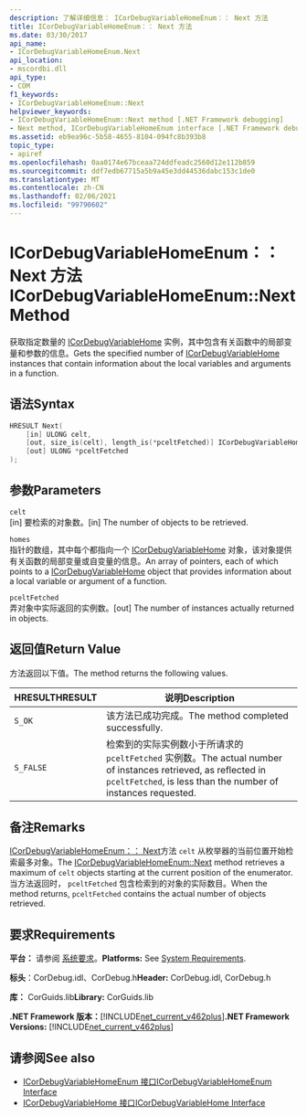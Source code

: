 ```yaml
---
description: 了解详细信息： ICorDebugVariableHomeEnum：： Next 方法
title: ICorDebugVariableHomeEnum：： Next 方法
ms.date: 03/30/2017
api_name:
- ICorDebugVariableHomeEnum.Next
api_location:
- mscordbi.dll
api_type:
- COM
f1_keywords:
- ICorDebugVariableHomeEnum::Next
helpviewer_keywords:
- ICorDebugVariableHomeEnum::Next method [.NET Framework debugging]
- Next method, ICorDebugVariableHomeEnum interface [.NET Framework debugging]
ms.assetid: eb9ea96c-5b58-4655-8104-094fc8b393b8
topic_type:
- apiref
ms.openlocfilehash: 0aa0174e67bceaa724ddfeadc2560d12e112b859
ms.sourcegitcommit: ddf7edb67715a5b9a45e3dd44536dabc153c1de0
ms.translationtype: MT
ms.contentlocale: zh-CN
ms.lasthandoff: 02/06/2021
ms.locfileid: "99790602"
---
```

# <a name="icordebugvariablehomeenumnext-method"></a><span data-ttu-id="00e57-103">ICorDebugVariableHomeEnum：： Next 方法</span><span class="sxs-lookup"><span data-stu-id="00e57-103">ICorDebugVariableHomeEnum::Next Method</span></span>

<span data-ttu-id="00e57-104">获取指定数量的 [ICorDebugVariableHome](icordebugvariablehome-interface.md) 实例，其中包含有关函数中的局部变量和参数的信息。</span><span class="sxs-lookup"><span data-stu-id="00e57-104">Gets the specified number of [ICorDebugVariableHome](icordebugvariablehome-interface.md) instances that contain information about the local variables and arguments in a function.</span></span>  
  
## <a name="syntax"></a><span data-ttu-id="00e57-105">语法</span><span class="sxs-lookup"><span data-stu-id="00e57-105">Syntax</span></span>  
  
```cpp  
HRESULT Next(  
    [in] ULONG celt,  
    [out, size_is(celt), length_is(*pceltFetched)] ICorDebugVariableHome *homes[],  
    [out] ULONG *pceltFetched  
);  
```  
  
## <a name="parameters"></a><span data-ttu-id="00e57-106">参数</span><span class="sxs-lookup"><span data-stu-id="00e57-106">Parameters</span></span>  

 `celt`  
 <span data-ttu-id="00e57-107">[in] 要检索的对象数。</span><span class="sxs-lookup"><span data-stu-id="00e57-107">[in] The number of objects to be retrieved.</span></span>  
  
 `homes`  
 <span data-ttu-id="00e57-108">指针的数组，其中每个都指向一个 [ICorDebugVariableHome](icordebugvariablehome-interface.md) 对象，该对象提供有关函数的局部变量或自变量的信息。</span><span class="sxs-lookup"><span data-stu-id="00e57-108">An array of pointers, each of which points to a [ICorDebugVariableHome](icordebugvariablehome-interface.md) object that provides information about  a local variable or argument of a function.</span></span>  
  
 `pceltFetched`  
 <span data-ttu-id="00e57-109">弄对象中实际返回的实例数。</span><span class="sxs-lookup"><span data-stu-id="00e57-109">[out] The number of instances actually returned in objects.</span></span>  
  
## <a name="return-value"></a><span data-ttu-id="00e57-110">返回值</span><span class="sxs-lookup"><span data-stu-id="00e57-110">Return Value</span></span>  

 <span data-ttu-id="00e57-111">方法返回以下值。</span><span class="sxs-lookup"><span data-stu-id="00e57-111">The method returns the following values.</span></span>  
  
|<span data-ttu-id="00e57-112">HRESULT</span><span class="sxs-lookup"><span data-stu-id="00e57-112">HRESULT</span></span>|<span data-ttu-id="00e57-113">说明</span><span class="sxs-lookup"><span data-stu-id="00e57-113">Description</span></span>|  
|-------------|-----------------|  
|`S_OK`|<span data-ttu-id="00e57-114">该方法已成功完成。</span><span class="sxs-lookup"><span data-stu-id="00e57-114">The method completed successfully.</span></span>|  
|`S_FALSE`|<span data-ttu-id="00e57-115">检索到的实际实例数小于所请求的 `pceltFetched` 实例数。</span><span class="sxs-lookup"><span data-stu-id="00e57-115">The actual number of instances retrieved, as reflected in `pceltFetched`, is less than the number of instances requested.</span></span>|  
  
## <a name="remarks"></a><span data-ttu-id="00e57-116">备注</span><span class="sxs-lookup"><span data-stu-id="00e57-116">Remarks</span></span>  

 <span data-ttu-id="00e57-117">[ICorDebugVariableHomeEnum：： Next](icordebugvariablehomeenum-next-method.md)方法 `celt` 从枚举器的当前位置开始检索最多对象。</span><span class="sxs-lookup"><span data-stu-id="00e57-117">The [ICorDebugVariableHomeEnum::Next](icordebugvariablehomeenum-next-method.md) method retrieves a maximum of  `celt` objects starting at the current position of the enumerator.</span></span> <span data-ttu-id="00e57-118">当方法返回时， `pceltFetched` 包含检索到的对象的实际数目。</span><span class="sxs-lookup"><span data-stu-id="00e57-118">When the method returns, `pceltFetched` contains the actual number of objects retrieved.</span></span>  
  
## <a name="requirements"></a><span data-ttu-id="00e57-119">要求</span><span class="sxs-lookup"><span data-stu-id="00e57-119">Requirements</span></span>  

 <span data-ttu-id="00e57-120">**平台：** 请参阅 [系统要求](../../get-started/system-requirements.md)。</span><span class="sxs-lookup"><span data-stu-id="00e57-120">**Platforms:** See [System Requirements](../../get-started/system-requirements.md).</span></span>  
  
 <span data-ttu-id="00e57-121">**标头**：CorDebug.idl、CorDebug.h</span><span class="sxs-lookup"><span data-stu-id="00e57-121">**Header:** CorDebug.idl, CorDebug.h</span></span>  
  
 <span data-ttu-id="00e57-122">**库：** CorGuids.lib</span><span class="sxs-lookup"><span data-stu-id="00e57-122">**Library:** CorGuids.lib</span></span>  
  
 <span data-ttu-id="00e57-123">**.NET Framework 版本：**[!INCLUDE[net_current_v462plus](../../../../includes/net-current-v462plus-md.md)]</span><span class="sxs-lookup"><span data-stu-id="00e57-123">**.NET Framework Versions:** [!INCLUDE[net_current_v462plus](../../../../includes/net-current-v462plus-md.md)]</span></span>  
  
## <a name="see-also"></a><span data-ttu-id="00e57-124">请参阅</span><span class="sxs-lookup"><span data-stu-id="00e57-124">See also</span></span>

- [<span data-ttu-id="00e57-125">ICorDebugVariableHomeEnum 接口</span><span class="sxs-lookup"><span data-stu-id="00e57-125">ICorDebugVariableHomeEnum Interface</span></span>](icordebugvariablehomeenum-interface.md)
- [<span data-ttu-id="00e57-126">ICorDebugVariableHome 接口</span><span class="sxs-lookup"><span data-stu-id="00e57-126">ICorDebugVariableHome Interface</span></span>](icordebugvariablehome-interface.md)
